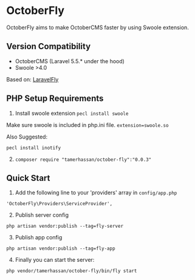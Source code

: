# OctoberFly

OctoberFly aims to make OctoberCMS faster by using Swoole extension.

## Version Compatibility

- OctoberCMS (Laravel 5.5.* under the hood)
- Swoole >4.0

Based on: [LaravelFly](https://github.com/scil/LaravelFly)

## PHP Setup Requirements

1. Install swoole extension
```pecl install swoole```

Make sure swoole is included in php.ini file.
```extension=swoole.so```

Also Suggested:

```pecl install inotify```

2. `composer require "tamerhassan/october-fly":"0.0.3"`

## Quick Start

1. Add the following line to your 'providers' array in `config/app.php`
```
'OctoberFly\Providers\ServiceProvider',
```

2. Publish server config
```
php artisan vendor:publish --tag=fly-server
```

3. Publish app config
```
php artisan vendor:publish --tag=fly-app
```

4. Finally you can start the server:
```
php vendor/tamerhassan/october-fly/bin/fly start
```
